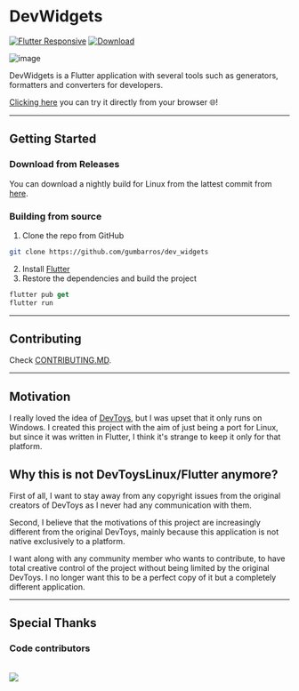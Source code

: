 
# DevWidgets

[![Flutter Responsive](https://img.shields.io/badge/flutter-responsive-brightgreen.svg)](https://github.com/Codelessly/ResponsiveFramework)
[![Download](https://img.shields.io/badge/Download-22272e?logo=github)](https://github.com/gumbarros/DevToysFlutter/releases/tag/latest)

![image](https://user-images.githubusercontent.com/52143624/197393675-c00b4290-c012-432a-9264-3810f0c4f52c.png)


DevWidgets is a Flutter application with several tools such as generators, formatters and converters for developers.

[Clicking here](https://gumbarros.github.io/dev_widgets) you can try it directly from your browser 🌐!

---
## Getting Started

### Download from Releases
You can download a nightly build for Linux from the lattest commit from [here](https://github.com/gumbarros/dev_widgets/releases).


### Building from source

1. Clone the repo from GitHub
```sh
git clone https://github.com/gumbarros/dev_widgets
```
2. Install [Flutter](https://docs.flutter.dev/get-started/install/linux)
3. Restore the dependencies and build the project
```dart
flutter pub get
flutter run
```
---
## Contributing
Check [CONTRIBUTING.MD](https://github.com/gumbarros/dev_widgets/blob/master/CONTRIBUTING.md).

---
## Motivation
I really loved the idea of [DevToys](https://github.com/veler/DevToys), but I was upset that it only runs on Windows. I created this project with the aim of just being a port for Linux, but since it was written in Flutter, I think it's strange to keep it only for that platform.

## Why this is not DevToysLinux/Flutter anymore?
First of all, I want to stay away from any copyright issues from the original creators of DevToys as I never had any communication with them.

Second, I believe that the motivations of this project are increasingly different from the original DevToys, mainly because this application is not native exclusively to a platform.

I want along with any community member who wants to contribute, to have total creative control of the project without being limited by the original DevToys. I no longer want this to be a perfect copy of it but a completely different application.

---
## Special Thanks
### Code contributors
<br>
<a href="https://github.com/gumbarros/dev_widgets/graphs/contributors">
  <img src="https://contrib.rocks/image?repo=gumbarros/devtoysflutter" />
</a>
